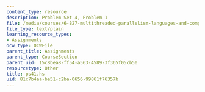 ```yaml
---
content_type: resource
description: Problem Set 4, Problem 1
file: /media/courses/6-827-multithreaded-parallelism-languages-and-compilers-fall-2002/81c7b4aabe51c2ba065699861f76357b_ps41.hs
file_type: text/plain
learning_resource_types:
- Assignments
ocw_type: OCWFile
parent_title: Assignments
parent_type: CourseSection
parent_uid: 15c8bea8-ff54-a563-4589-3f365f05cb50
resourcetype: Other
title: ps41.hs
uid: 81c7b4aa-be51-c2ba-0656-99861f76357b
---
```

